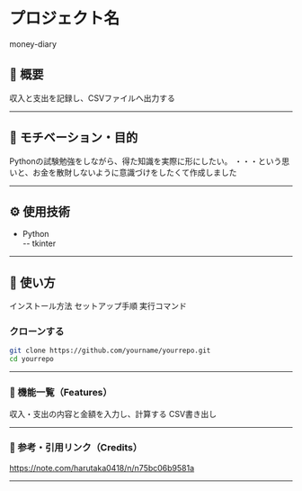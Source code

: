 # プロジェクト名
money-diary

## 📌 概要
収入と支出を記録し、CSVファイルへ出力する

---

## 🎯 モチベーション・目的
Pythonの試験勉強をしながら、得た知識を実際に形にしたい。
・・・という思いと、お金を散財しないように意識づけをしたくて作成しました

---

## ⚙️ 使用技術
- Python  
 -- tkinter  


---

## 🚀 使い方
インストール方法
セットアップ手順
実行コマンド

### クローンする
```bash
git clone https://github.com/yourname/yourrepo.git
cd yourrepo

```

---

### 📄 機能一覧（Features）
収入・支出の内容と金額を入力し、計算する
CSV書き出し

---

### 🔗 参考・引用リンク（Credits）
https://note.com/harutaka0418/n/n75bc06b9581a

---
